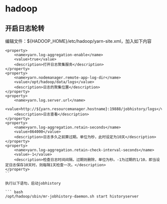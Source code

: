 # hadoop

## 开启日志轮转

编辑文件：${HADOOP_HOME}/etc/hadoop/yarn-site.xml，加入如下内容

``` config
<property>
    <name>yarn.log-aggregation-enable</name>
    <value>true</value>
    <description>打开日志聚集服务</description>
</property>
<property>
    <name>yarn.nodemanager.remote-app-log-dir</name>
    <value>/opt/hadoop/data/logs</value>
    <description>日志的聚集位置</description>
</property>
<property>
    <name>yarn.log.server.url</name>
    <value>http://${yarn.resourcemanager.hostname}:19888/jobhistory/logs</value>
    <description>日志查看</description>
</property>
<property>
    <name>yarn.log-aggregation.retain-seconds</name>
    <value>864000</value>
    <description>日志多久之前算过期。单位为秒，此时设定为10天</description>
</property>
<property>
    <name>yarn.log-aggregation.retain-check-interval-seconds</name>
    <value>-1</value>
    <description>检查日志时间间隔，过期则删除，单位为秒。-1为过期的1/10，即当设定日志保存10天时，则每隔1天检查一次。</description>
</property>
``

执行以下语句，启动jobhistory

``` bash
/opt/hadoop/sbin/mr-jobhistory-daemon.sh start historyserver
```